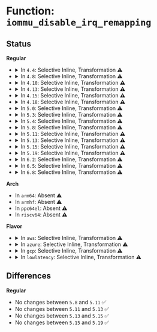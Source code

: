 # Function: <code>iommu_disable_irq_remapping</code>

## Status
<b>Regular</b>
<ul>
<li>
<details>
<summary>In <code>4.4</code>: Selective Inline, Transformation ⚠️</summary>

**Collision:** Unique Static

**Inline:** Selective

**Transformation:** True

**Instances:**

```
In drivers/iommu/intel_irq_remapping.c (ffffffff8153d290)
Location: drivers/iommu/intel_irq_remapping.c:616
Inline: True
Inline callers:
  - drivers/iommu/intel_irq_remapping.c:intel_cleanup_irq_remapping
  - drivers/iommu/intel_irq_remapping.c:dmar_ir_hotplug
Direct callers:
  - drivers/iommu/intel_irq_remapping.c:intel_cleanup_irq_remapping
  - drivers/iommu/intel_irq_remapping.c:dmar_ir_hotplug
```
**Symbols:**

```
ffffffff8153d290-ffffffff8153d331: iommu_disable_irq_remapping.part.5 (STB_LOCAL)
```
</details>
</li>
<li>
<details>
<summary>In <code>4.8</code>: Selective Inline, Transformation ⚠️</summary>

**Collision:** Unique Static

**Inline:** Selective

**Transformation:** True

**Instances:**

```
In drivers/iommu/intel_irq_remapping.c (ffffffff81592ceb)
Location: drivers/iommu/intel_irq_remapping.c:616
Inline: True
Inline callers:
  - drivers/iommu/intel_irq_remapping.c:dmar_ir_hotplug
  - drivers/iommu/intel_irq_remapping.c:intel_cleanup_irq_remapping
Direct callers:
  - drivers/iommu/intel_irq_remapping.c:dmar_ir_hotplug
  - drivers/iommu/intel_irq_remapping.c:intel_cleanup_irq_remapping
```
**Symbols:**

```
ffffffff81591ec0-ffffffff81591f81: iommu_disable_irq_remapping.part.5 (STB_LOCAL)
```
</details>
</li>
<li>
<details>
<summary>In <code>4.10</code>: Selective Inline, Transformation ⚠️</summary>

**Collision:** Unique Static

**Inline:** Selective

**Transformation:** True

**Instances:**

```
In drivers/iommu/intel_irq_remapping.c (ffffffff815c05ab)
Location: drivers/iommu/intel_irq_remapping.c:616
Inline: True
Inline callers:
  - drivers/iommu/intel_irq_remapping.c:dmar_ir_hotplug
  - drivers/iommu/intel_irq_remapping.c:intel_cleanup_irq_remapping
Direct callers:
  - drivers/iommu/intel_irq_remapping.c:dmar_ir_hotplug
  - drivers/iommu/intel_irq_remapping.c:intel_cleanup_irq_remapping
```
**Symbols:**

```
ffffffff815bf780-ffffffff815bf841: iommu_disable_irq_remapping.part.5 (STB_LOCAL)
```
</details>
</li>
<li>
<details>
<summary>In <code>4.13</code>: Selective Inline, Transformation ⚠️</summary>

**Collision:** Unique Static

**Inline:** Selective

**Transformation:** True

**Instances:**

```
In drivers/iommu/intel_irq_remapping.c (ffffffff815d615e)
Location: drivers/iommu/intel_irq_remapping.c:623
Inline: True
Inline callers:
  - drivers/iommu/intel_irq_remapping.c:dmar_ir_hotplug
  - drivers/iommu/intel_irq_remapping.c:intel_cleanup_irq_remapping
Direct callers:
  - drivers/iommu/intel_irq_remapping.c:dmar_ir_hotplug
  - drivers/iommu/intel_irq_remapping.c:intel_cleanup_irq_remapping
```
**Symbols:**

```
ffffffff815d5250-ffffffff815d52f1: iommu_disable_irq_remapping.part.4 (STB_LOCAL)
```
</details>
</li>
<li>
<details>
<summary>In <code>4.15</code>: Selective Inline, Transformation ⚠️</summary>

**Collision:** Unique Static

**Inline:** Selective

**Transformation:** True

**Instances:**

```
In drivers/iommu/intel_irq_remapping.c (ffffffff8163cf0e)
Location: drivers/iommu/intel_irq_remapping.c:624
Inline: True
Inline callers:
  - drivers/iommu/intel_irq_remapping.c:dmar_ir_hotplug
  - drivers/iommu/intel_irq_remapping.c:intel_cleanup_irq_remapping
Direct callers:
  - drivers/iommu/intel_irq_remapping.c:dmar_ir_hotplug
  - drivers/iommu/intel_irq_remapping.c:intel_cleanup_irq_remapping
```
**Symbols:**

```
ffffffff8163c000-ffffffff8163c0a1: iommu_disable_irq_remapping.part.4 (STB_LOCAL)
```
</details>
</li>
<li>
<details>
<summary>In <code>4.18</code>: Selective Inline, Transformation ⚠️</summary>

**Collision:** Unique Static

**Inline:** Selective

**Transformation:** True

**Instances:**

```
In drivers/iommu/intel_irq_remapping.c (ffffffff81678248)
Location: drivers/iommu/intel_irq_remapping.c:624
Inline: True
Inline callers:
  - drivers/iommu/intel_irq_remapping.c:dmar_ir_hotplug
  - drivers/iommu/intel_irq_remapping.c:intel_cleanup_irq_remapping
Direct callers:
  - drivers/iommu/intel_irq_remapping.c:dmar_ir_hotplug
  - drivers/iommu/intel_irq_remapping.c:intel_cleanup_irq_remapping
```
**Symbols:**

```
ffffffff81677200-ffffffff816772be: iommu_disable_irq_remapping.part.4 (STB_LOCAL)
ffffffff8167846f-ffffffff8167847b: iommu_disable_irq_remapping.part.4.cold.19 (STB_LOCAL)
```
</details>
</li>
<li>
<details>
<summary>In <code>5.0</code>: Selective Inline, Transformation ⚠️</summary>

**Collision:** Unique Static

**Inline:** Selective

**Transformation:** True

**Instances:**

```
In drivers/iommu/intel_irq_remapping.c (ffffffff81697328)
Location: drivers/iommu/intel_irq_remapping.c:626
Inline: True
Inline callers:
  - drivers/iommu/intel_irq_remapping.c:dmar_ir_hotplug
  - drivers/iommu/intel_irq_remapping.c:intel_cleanup_irq_remapping
Direct callers:
  - drivers/iommu/intel_irq_remapping.c:dmar_ir_hotplug
  - drivers/iommu/intel_irq_remapping.c:intel_cleanup_irq_remapping
```
**Symbols:**

```
ffffffff81696320-ffffffff816963de: iommu_disable_irq_remapping.part.6 (STB_LOCAL)
ffffffff8169754f-ffffffff8169755b: iommu_disable_irq_remapping.part.6.cold.19 (STB_LOCAL)
```
</details>
</li>
<li>
<details>
<summary>In <code>5.3</code>: Selective Inline, Transformation ⚠️</summary>

**Collision:** Unique Static

**Inline:** Selective

**Transformation:** True

**Instances:**

```
In drivers/iommu/intel_irq_remapping.c (ffffffff816cfc8d)
Location: drivers/iommu/intel_irq_remapping.c:651
Inline: True
Inline callers:
  - drivers/iommu/intel_irq_remapping.c:dmar_ir_hotplug
  - drivers/iommu/intel_irq_remapping.c:intel_cleanup_irq_remapping
Direct callers:
  - drivers/iommu/intel_irq_remapping.c:dmar_ir_hotplug
  - drivers/iommu/intel_irq_remapping.c:intel_cleanup_irq_remapping
```
**Symbols:**

```
ffffffff816cebf0-ffffffff816cec89: iommu_disable_irq_remapping.part.0 (STB_LOCAL)
ffffffff816cfeb4-ffffffff816cfec0: iommu_disable_irq_remapping.part.0.cold (STB_LOCAL)
```
</details>
</li>
<li>
<details>
<summary>In <code>5.4</code>: Selective Inline, Transformation ⚠️</summary>

**Collision:** Unique Static

**Inline:** Selective

**Transformation:** True

**Instances:**

```
In drivers/iommu/intel_irq_remapping.c (ffffffff816f3acd)
Location: drivers/iommu/intel_irq_remapping.c:651
Inline: True
Inline callers:
  - drivers/iommu/intel_irq_remapping.c:dmar_ir_hotplug
  - drivers/iommu/intel_irq_remapping.c:intel_cleanup_irq_remapping
Direct callers:
  - drivers/iommu/intel_irq_remapping.c:dmar_ir_hotplug
  - drivers/iommu/intel_irq_remapping.c:intel_cleanup_irq_remapping
```
**Symbols:**

```
ffffffff816f2a30-ffffffff816f2ac9: iommu_disable_irq_remapping.part.0 (STB_LOCAL)
ffffffff816f3cf4-ffffffff816f3d00: iommu_disable_irq_remapping.part.0.cold (STB_LOCAL)
```
</details>
</li>
<li>
<details>
<summary>In <code>5.8</code>: Selective Inline, Transformation ⚠️</summary>

```c
void iommu_disable_irq_remapping(struct intel_iommu *iommu);
```

**Collision:** Unique Static

**Inline:** Selective

**Transformation:** True

**Instances:**

```
In drivers/iommu/intel/irq_remapping.c (ffffffff817ac282)
Location: drivers/iommu/intel/irq_remapping.c:665
Inline: True
Inline callers:
  - drivers/iommu/intel/irq_remapping.c:dmar_ir_hotplug
Direct callers:
  - drivers/iommu/intel/irq_remapping.c:dmar_ir_hotplug
  - drivers/iommu/intel/irq_remapping.c:intel_cleanup_irq_remapping
```
**Symbols:**

```
ffffffff817ab030-ffffffff817ab0cc: iommu_disable_irq_remapping.part.0 (STB_LOCAL)
ffffffff817ac42e-ffffffff817ac43a: iommu_disable_irq_remapping.part.0.cold (STB_LOCAL)
ffffffff817ac43a-ffffffff817ac451: iommu_disable_irq_remapping (STB_LOCAL)
```
</details>
</li>
<li>
<details>
<summary>In <code>5.11</code>: Selective Inline, Transformation ⚠️</summary>

```c
void iommu_disable_irq_remapping(struct intel_iommu *iommu);
```

**Collision:** Unique Static

**Inline:** Selective

**Transformation:** True

**Instances:**

```
In drivers/iommu/intel/irq_remapping.c (ffffffff817b8792)
Location: drivers/iommu/intel/irq_remapping.c:663
Inline: True
Inline callers:
  - drivers/iommu/intel/irq_remapping.c:dmar_ir_hotplug
Direct callers:
  - drivers/iommu/intel/irq_remapping.c:dmar_ir_hotplug
  - drivers/iommu/intel/irq_remapping.c:intel_cleanup_irq_remapping
```
**Symbols:**

```
ffffffff817b7490-ffffffff817b752c: iommu_disable_irq_remapping.part.0 (STB_LOCAL)
ffffffff81c0d1a2-ffffffff81c0d1ae: iommu_disable_irq_remapping.part.0.cold (STB_LOCAL)
ffffffff81c0d1ae-ffffffff81c0d1c5: iommu_disable_irq_remapping (STB_LOCAL)
```
</details>
</li>
<li>
<details>
<summary>In <code>5.13</code>: Selective Inline, Transformation ⚠️</summary>

```c
void iommu_disable_irq_remapping(struct intel_iommu *iommu);
```

**Collision:** Unique Static

**Inline:** Selective

**Transformation:** True

**Instances:**

```
In drivers/iommu/intel/irq_remapping.c (ffffffff8179b91d)
Location: drivers/iommu/intel/irq_remapping.c:664
Inline: True
Inline callers:
  - drivers/iommu/intel/irq_remapping.c:dmar_ir_hotplug
Direct callers:
  - drivers/iommu/intel/irq_remapping.c:dmar_ir_hotplug
  - drivers/iommu/intel/irq_remapping.c:intel_cleanup_irq_remapping
```
**Symbols:**

```
ffffffff8179a600-ffffffff8179a6a2: iommu_disable_irq_remapping.part.0 (STB_LOCAL)
ffffffff81bff518-ffffffff81bff524: iommu_disable_irq_remapping.part.0.cold (STB_LOCAL)
ffffffff81bff524-ffffffff81bff53b: iommu_disable_irq_remapping (STB_LOCAL)
```
</details>
</li>
<li>
<details>
<summary>In <code>5.15</code>: Selective Inline, Transformation ⚠️</summary>

```c
void iommu_disable_irq_remapping(struct intel_iommu *iommu);
```

**Collision:** Unique Static

**Inline:** Selective

**Transformation:** True

**Instances:**

```
In drivers/iommu/intel/irq_remapping.c (ffffffff8182452d)
Location: drivers/iommu/intel/irq_remapping.c:671
Inline: True
Inline callers:
  - drivers/iommu/intel/irq_remapping.c:dmar_ir_hotplug
Direct callers:
  - drivers/iommu/intel/irq_remapping.c:dmar_ir_hotplug
  - drivers/iommu/intel/irq_remapping.c:intel_cleanup_irq_remapping
```
**Symbols:**

```
ffffffff81822f70-ffffffff81823012: iommu_disable_irq_remapping.part.0 (STB_LOCAL)
ffffffff81d01442-ffffffff81d0144e: iommu_disable_irq_remapping.part.0.cold (STB_LOCAL)
ffffffff81d0144e-ffffffff81d01465: iommu_disable_irq_remapping (STB_LOCAL)
```
</details>
</li>
<li>
<details>
<summary>In <code>5.19</code>: Selective Inline, Transformation ⚠️</summary>

```c
void iommu_disable_irq_remapping(struct intel_iommu *iommu);
```

**Collision:** Unique Static

**Inline:** Selective

**Transformation:** True

**Instances:**

```
In drivers/iommu/intel/irq_remapping.c (ffffffff819642a2)
Location: drivers/iommu/intel/irq_remapping.c:671
Inline: True
Inline callers:
  - drivers/iommu/intel/irq_remapping.c:dmar_ir_hotplug
Direct callers:
  - drivers/iommu/intel/irq_remapping.c:dmar_ir_hotplug
  - drivers/iommu/intel/irq_remapping.c:intel_cleanup_irq_remapping
  - drivers/iommu/intel/irq_remapping.c:intel_setup_irq_remapping
```
**Symbols:**

```
ffffffff81962c50-ffffffff81962d00: iommu_disable_irq_remapping.part.0 (STB_LOCAL)
ffffffff81ec995d-ffffffff81ec9969: iommu_disable_irq_remapping.part.0.cold (STB_LOCAL)
ffffffff81ec9969-ffffffff81ec998c: iommu_disable_irq_remapping (STB_LOCAL)
```
</details>
</li>
<li>
<details>
<summary>In <code>6.2</code>: Selective Inline, Transformation ⚠️</summary>

**Collision:** Unique Static

**Inline:** Selective

**Transformation:** True

**Instances:**

```
In drivers/iommu/intel/irq_remapping.c (ffffffff81acd332)
Location: drivers/iommu/intel/irq_remapping.c:664
Inline: True
Inline callers:
  - drivers/iommu/intel/irq_remapping.c:dmar_ir_hotplug
  - drivers/iommu/intel/irq_remapping.c:intel_cleanup_irq_remapping
  - drivers/iommu/intel/irq_remapping.c:intel_setup_irq_remapping
Direct callers:
  - drivers/iommu/intel/irq_remapping.c:dmar_ir_hotplug
  - drivers/iommu/intel/irq_remapping.c:intel_cleanup_irq_remapping
  - drivers/iommu/intel/irq_remapping.c:intel_setup_irq_remapping
```
**Symbols:**

```
ffffffff81acbca0-ffffffff81acbd66: iommu_disable_irq_remapping.part.0 (STB_LOCAL)
```
</details>
</li>
<li>
<details>
<summary>In <code>6.5</code>: Selective Inline, Transformation ⚠️</summary>

**Collision:** Unique Static

**Inline:** Selective

**Transformation:** True

**Instances:**

```
In drivers/iommu/intel/irq_remapping.c (ffffffff81b19ea2)
Location: drivers/iommu/intel/irq_remapping.c:657
Inline: True
Inline callers:
  - drivers/iommu/intel/irq_remapping.c:dmar_ir_hotplug
  - drivers/iommu/intel/irq_remapping.c:intel_cleanup_irq_remapping
  - drivers/iommu/intel/irq_remapping.c:intel_setup_irq_remapping
Direct callers:
  - drivers/iommu/intel/irq_remapping.c:dmar_ir_hotplug
  - drivers/iommu/intel/irq_remapping.c:intel_cleanup_irq_remapping
  - drivers/iommu/intel/irq_remapping.c:intel_setup_irq_remapping
```
**Symbols:**

```
ffffffff81b18820-ffffffff81b188e7: iommu_disable_irq_remapping.part.0 (STB_LOCAL)
```
</details>
</li>
<li>
<details>
<summary>In <code>6.8</code>: Selective Inline, Transformation ⚠️</summary>

**Collision:** Unique Static

**Inline:** Selective

**Transformation:** True

**Instances:**

```
In drivers/iommu/intel/irq_remapping.c (ffffffff81b6fafc)
Location: drivers/iommu/intel/irq_remapping.c:657
Inline: True
Inline callers:
  - drivers/iommu/intel/irq_remapping.c:dmar_ir_hotplug
  - drivers/iommu/intel/irq_remapping.c:intel_cleanup_irq_remapping
  - drivers/iommu/intel/irq_remapping.c:intel_setup_irq_remapping
Direct callers:
  - drivers/iommu/intel/irq_remapping.c:dmar_ir_hotplug
  - drivers/iommu/intel/irq_remapping.c:intel_cleanup_irq_remapping
  - drivers/iommu/intel/irq_remapping.c:intel_setup_irq_remapping
```
**Symbols:**

```
ffffffff81b6e160-ffffffff81b6e227: iommu_disable_irq_remapping.part.0 (STB_LOCAL)
```
</details>
</li>
</ul>
<b>Arch</b>
<ul>
<li>
In <code>arm64</code>: Absent ⚠️
</li>
<li>
In <code>armhf</code>: Absent ⚠️
</li>
<li>
In <code>ppc64el</code>: Absent ⚠️
</li>
<li>
In <code>riscv64</code>: Absent ⚠️
</li>
</ul>
<b>Flavor</b>
<ul>
<li>
<details>
<summary>In <code>aws</code>: Selective Inline, Transformation ⚠️</summary>

**Collision:** Unique Static

**Inline:** Selective

**Transformation:** True

**Instances:**

```
In drivers/iommu/intel_irq_remapping.c (ffffffff816b92bd)
Location: drivers/iommu/intel_irq_remapping.c:651
Inline: True
Inline callers:
  - drivers/iommu/intel_irq_remapping.c:dmar_ir_hotplug
  - drivers/iommu/intel_irq_remapping.c:intel_cleanup_irq_remapping
Direct callers:
  - drivers/iommu/intel_irq_remapping.c:dmar_ir_hotplug
  - drivers/iommu/intel_irq_remapping.c:intel_cleanup_irq_remapping
```
**Symbols:**

```
ffffffff816b8220-ffffffff816b82b9: iommu_disable_irq_remapping.part.0 (STB_LOCAL)
ffffffff816b94e4-ffffffff816b94f0: iommu_disable_irq_remapping.part.0.cold (STB_LOCAL)
```
</details>
</li>
<li>
<details>
<summary>In <code>azure</code>: Selective Inline, Transformation ⚠️</summary>

**Collision:** Unique Static

**Inline:** Selective

**Transformation:** True

**Instances:**

```
In drivers/iommu/intel_irq_remapping.c (ffffffff81696ed5)
Location: drivers/iommu/intel_irq_remapping.c:651
Inline: True
Inline callers:
  - drivers/iommu/intel_irq_remapping.c:dmar_ir_hotplug
  - drivers/iommu/intel_irq_remapping.c:intel_cleanup_irq_remapping
Direct callers:
  - drivers/iommu/intel_irq_remapping.c:dmar_ir_hotplug
  - drivers/iommu/intel_irq_remapping.c:intel_cleanup_irq_remapping
```
**Symbols:**

```
ffffffff81695e60-ffffffff81695ef9: iommu_disable_irq_remapping.part.0 (STB_LOCAL)
ffffffff81697119-ffffffff81697125: iommu_disable_irq_remapping.part.0.cold (STB_LOCAL)
```
</details>
</li>
<li>
<details>
<summary>In <code>gcp</code>: Selective Inline, Transformation ⚠️</summary>

**Collision:** Unique Static

**Inline:** Selective

**Transformation:** True

**Instances:**

```
In drivers/iommu/intel_irq_remapping.c (ffffffff816e778d)
Location: drivers/iommu/intel_irq_remapping.c:651
Inline: True
Inline callers:
  - drivers/iommu/intel_irq_remapping.c:dmar_ir_hotplug
  - drivers/iommu/intel_irq_remapping.c:intel_cleanup_irq_remapping
Direct callers:
  - drivers/iommu/intel_irq_remapping.c:dmar_ir_hotplug
  - drivers/iommu/intel_irq_remapping.c:intel_cleanup_irq_remapping
```
**Symbols:**

```
ffffffff816e66f0-ffffffff816e6789: iommu_disable_irq_remapping.part.0 (STB_LOCAL)
ffffffff816e79b4-ffffffff816e79c0: iommu_disable_irq_remapping.part.0.cold (STB_LOCAL)
```
</details>
</li>
<li>
<details>
<summary>In <code>lowlatency</code>: Selective Inline, Transformation ⚠️</summary>

**Collision:** Unique Static

**Inline:** Selective

**Transformation:** True

**Instances:**

```
In drivers/iommu/intel_irq_remapping.c (ffffffff81701e8d)
Location: drivers/iommu/intel_irq_remapping.c:651
Inline: True
Inline callers:
  - drivers/iommu/intel_irq_remapping.c:dmar_ir_hotplug
  - drivers/iommu/intel_irq_remapping.c:intel_cleanup_irq_remapping
Direct callers:
  - drivers/iommu/intel_irq_remapping.c:dmar_ir_hotplug
  - drivers/iommu/intel_irq_remapping.c:intel_cleanup_irq_remapping
```
**Symbols:**

```
ffffffff81700df0-ffffffff81700e89: iommu_disable_irq_remapping.part.0 (STB_LOCAL)
ffffffff817020b4-ffffffff817020c0: iommu_disable_irq_remapping.part.0.cold (STB_LOCAL)
```
</details>
</li>
</ul>

## Differences
<b>Regular</b>
<ul>
<li>
No changes between <code>5.8</code> and <code>5.11</code> ✅
</li>
<li>
No changes between <code>5.11</code> and <code>5.13</code> ✅
</li>
<li>
No changes between <code>5.13</code> and <code>5.15</code> ✅
</li>
<li>
No changes between <code>5.15</code> and <code>5.19</code> ✅
</li>
</ul>

